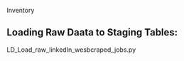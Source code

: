 Inventory


Loading Raw Daata to Staging Tables:
------------------------------------------------------------------------

LD_Load_raw_linkedIn_wesbcraped_jobs.py

